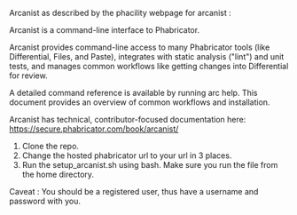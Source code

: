 
Arcanist as described by the phacility webpage for arcanist :

Arcanist is a command-line interface to Phabricator.

Arcanist provides command-line access to many Phabricator tools (like Differential, Files, and Paste), integrates with static analysis ("lint") and unit tests, and manages common workflows like getting changes into Differential for review.

A detailed command reference is available by running arc help. This document provides an overview of common workflows and installation.

Arcanist has technical, contributor-focused documentation here: https://secure.phabricator.com/book/arcanist/


1. Clone the repo.
2. Change the hosted phabricator url to your url in 3 places.
3. Run the setup_arcanist.sh using bash. Make sure you run the file from the home directory.

Caveat : You should be a registered user, thus have a username and password with you.
